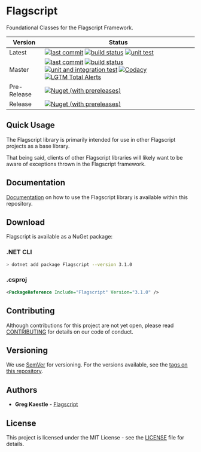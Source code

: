 # Flagscript

Foundational Classes for the Flagscript Framework.

| Version | Status |
| --- | --- |
| Latest | [![last commit](https://img.shields.io/github/last-commit/flagscript/Flagscript.svg?logo=github)](https://github.com/flagscript/Flagscript) [![build status](https://img.shields.io/appveyor/ci/Flagscript/flagscript.svg?logo=appveyor)](https://ci.appveyor.com/project/Flagscript/flagscript) [![unit test](https://img.shields.io/appveyor/tests/Flagscript/flagscript.svg?label=unit%20tests&logo=appveyor)](https://ci.appveyor.com/project/Flagscript/flagscript) |
| Master | [![last commit](https://img.shields.io/github/last-commit/flagscript/Flagscript/master.svg?logo=github)](https://github.com/flagscript/Flagscript) [![build status](https://img.shields.io/appveyor/ci/Flagscript/flagscript/master.svg?logo=appveyor)](https://ci.appveyor.com/project/Flagscript/flagscript) [![unit and integration  test](https://img.shields.io/appveyor/tests/Flagscript/flagscript/master.svg?label=unit/integration%20tests&logo=appveyor)](https://ci.appveyor.com/project/Flagscript/flagscript) [![Codacy](https://img.shields.io/codacy/grade/096a3c8d327e4e168bea4e3ebf06d402.svg?logo=codacy)](https://app.codacy.com/project/flagscript/Flagscript/dashboard) [![LGTM Total Alerts](https://img.shields.io/lgtm/alerts/g/flagscript/Flagscript.svg?logo=lgtm&logoWidth=18)](https://lgtm.com/projects/g/flagscript/Flagscript/alerts/) |
| Pre-Release | [![Nuget (with prereleases)](https://img.shields.io/nuget/vpre/Flagscript.svg?logo=nuget)](https://www.nuget.org/packages/Flagscript) |
| Release | [![Nuget (with prereleases)](https://img.shields.io/nuget/v/Flagscript.svg?logo=nuget)](https://www.nuget.org/packages/Flagscript) |

## Quick Usage

The Flagscript library is primarily intended for use in other Flagscript projects as a base library.

That being said, clients of other Flagscript libraries will likely want to be aware of exceptions thrown in the Flagscript framework.

## Documentation

[Documentation](./DOCUMENTATION.md) on how to use the Flagscript library is available within this repository. 

## Download

Flagscript is available as a NuGet package:

### .NET CLI

```bash
> dotnet add package Flagscript --version 3.1.0
```

###  .csproj

```xml
<PackageReference Include="Flagscript" Version="3.1.0" />
```

## Contributing

Although contributions for this project are not yet open, please read 
[CONTRIBUTING](https://github.com/flagscript/Flagscript/blob/master/CONTRIBUTING.md) 
for details on our code of conduct.

## Versioning

We use [SemVer](http://semver.org/) for versioning. For the versions available, see 
the [tags on this repository](https://github.com/flagscript/Flagscript/releases). 

## Authors

* **Greg Kaestle** - [Flagscript](https://flagscript.technology)

## License

This project is licensed under the MIT License - see the [LICENSE](https://github.com/flagscript/Flagscript/blob/master/LICENSE.md) file for details.
